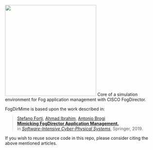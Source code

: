 <img src="https://github.com/di-unipi-socc/FogDirMime/blob/master/img/logofds.png" width="300">
Core of a simulation environment for Fog application management with CISCO FogDirector.

FogDirMime is based upon the work described in:

> [Stefano Forti](http://pages.di.unipi.it/forti), [Ahmad Ibrahim](http://pages.di.unipi.it/ibrahim), [Antonio Brogi](http://pages.di.unipi.it/brogi) <br>
> **[Mimicking FogDirector Application Management.](http://pages.di.unipi.it/forti/pdf/journals/2018/csrd18.pdf)** <br>
> in *[Software-Intensive Cyber-Physical Systems](https://www.springer.com/computer/journal/450)*, Springer, 2019.

If you wish to reuse source code in this repo, please consider citing the above mentioned articles.
